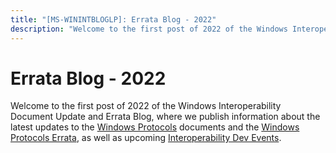 ```yaml
---
title: "[MS-WININTBLOGLP]: Errata Blog - 2022"
description: "Welcome to the first post of 2022 of the Windows Interoperability Document Update and Errata Blog, where we publish information about the latest"
---
```


# Errata Blog - 2022

<p> </p>
<p>Welcome to the first post of 2022 of the Windows
Interoperability Document Update and Errata Blog, where we publish information
about the latest updates to the <span><a href="/openspecs/windows_protocols/MS-WINPROTLP/92b33e19-6fff-496b-86c3-d168206f9845">Windows
Protocols</a></span> documents and the <span><a href="/openspecs/windows_protocols/MS-WINERRATA/314fe022-28ea-4bd9-93ac-7941ecf9ca10">Windows
Protocols Errata</a></span>, as well as upcoming <span><a href="https://interopevents.com/en-us/">Interoperability Dev Events</a></span>.</p>


                